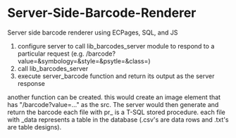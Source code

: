 # Server-Side-Barcode-Renderer
Server side barcode renderer using ECPages, SQL, and JS

1. configure server to call lib_barcodes_server module to respond to a particular request (e.g. /barcode?value=&symbology=&style=&psytle=&class=)
2. call lib_barcodes_server
3. execute server_barcode function and return its output as the server response

another function can be created. this would create an image element that has "/barcode?value=..." as the src. The server would then generate and return the barcode
each file with pr_ is a T-SQL stored procedure. each file with \_data represents a table in the database (.csv's are data rows and .txt's are table designs).

